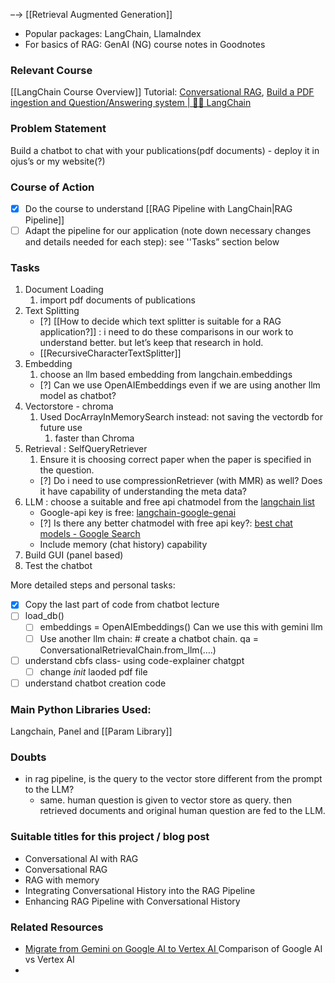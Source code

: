 –→ [[Retrieval Augmented Generation]]
- Popular packages: LangChain, LlamaIndex
- For basics of RAG: GenAI (NG) course notes in Goodnotes
### Relevant Course
[[LangChain Course Overview]]
Tutorial: [Conversational RAG](https://python.langchain.com/v0.2/docs/tutorials/qa_chat_history/),
[Build a PDF ingestion and Question/Answering system | 🦜️🔗 LangChain](https://python.langchain.com/v0.2/docs/tutorials/pdf_qa/)

### Problem Statement
Build a chatbot to chat with your publications(pdf documents) - deploy it in ojus’s or my website(?) 

### Course of Action 
- [x]  Do the course to understand [[RAG Pipeline with LangChain|RAG Pipeline]]
- [ ] Adapt the pipeline for our application (note down necessary changes and details needed for each step): see ''Tasks” section below

### Tasks
1. Document Loading
	1. import pdf documents of publications 
2. Text Splitting
	- [?] [[How to decide which text splitter is suitable for a RAG application?]] : i need to do these comparisons in our work to understand better. but let’s keep that research in hold. 
	- [[RecursiveCharacterTextSplitter]]
1. Embedding 
	1. choose an llm based embedding from langchain.embeddings
	- [?] Can we use OpenAIEmbeddings even if we are using another llm model as chatbot?
2. Vectorstore - chroma
	1. Used DocArrayInMemorySearch instead: not saving the vectordb for future use 
		1. faster than Chroma 
3. Retrieval : SelfQueryRetriever 
	1. Ensure it is choosing correct paper when the paper is specified in the question.
	- [?] Do i need to use compressionRetriever (with MMR) as well? Does it have capability of understanding the meta data?
4. LLM : choose a suitable and free api chatmodel from the [langchain list](https://python.langchain.com/v0.2/docs/integrations/chat/)
	- Google-api key is free: [langchain-google-genai](https://python.langchain.com/v0.2/api_reference/google_genai/chat_models/langchain_google_genai.chat_models.ChatGoogleGenerativeAI.html) 
	- [?] Is there any better chatmodel with free api key?:  [best chat models - Google Search](https://www.google.com/search?q=which+are+the+best+chat+models&ie=UTF-8)
	- Include memory (chat history) capability
5.  Build GUI (panel based)
6. Test the chatbot

More detailed steps and personal tasks:
- [x] Copy the last part of code from chatbot lecture
- [ ] load_db()
	- [ ] embeddings = OpenAIEmbeddings() Can we use this with gemini llm
	- [ ] Use another llm chain: # create a chatbot chain. 
	qa = ConversationalRetrievalChain.from_llm(….)
- [ ] understand cbfs class- using code-explainer chatgpt
	- [ ] change _init_ laoded pdf file 
- [ ] understand chatbot creation code 

### Main Python Libraries Used:
Langchain, Panel and [[Param Library]]


### Doubts
- in rag pipeline, is the query to the vector store different from the prompt to the LLM?
	- same. human question is given to vector store as query. then retrieved documents and original human question are fed to the LLM.


### Suitable titles for this project / blog post
- Conversational AI with RAG
- Conversational RAG
- RAG with memory
- Integrating Conversational History into the RAG Pipeline
- Enhancing RAG Pipeline with Conversational History


### Related Resources
- [Migrate from Gemini on Google AI to Vertex AI ](https://cloud.google.com/vertex-ai/generative-ai/docs/migrate/migrate-google-ai) Comparison of Google AI vs Vertex AI
- 
